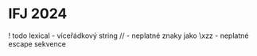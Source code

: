 # IFJ 2024

! todo
lexical - víceřádkový string //
		- neplatné znaky jako \xzz
		- neplatné escape sekvence

